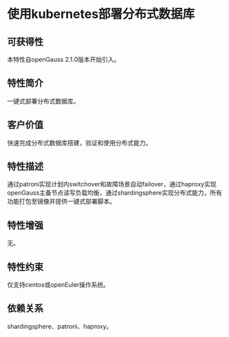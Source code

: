 # 使用kubernetes部署分布式数据库

## 可获得性<a name="section3594727121215"></a>

本特性自openGauss 2.1.0版本开始引入。

## 特性简介<a name="section49381643132417"></a>

一键式部署分布式数据库。

## 客户价值<a name="section143901154141215"></a>

快速完成分布式数据库搭建，验证和使用分布式能力。

## 特性描述<a name="section57261629139"></a>

通过patroni实现计划内switchover和故障场景自动failover，通过haproxy实现openGauss主备节点读写负载均衡，通过shardingsphere实现分布式能力，所有功能打包至镜像并提供一键式部署脚本。

## 特性增强<a name="section790711851312"></a>

无。

## 特性约束<a name="section8686411191311"></a>

仅支持centos或openEuler操作系统。

## 依赖关系<a name="section185341414141318"></a>

shardingsphere、patroni、haproxy。

